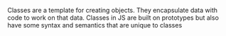 Classes are a template for creating objects. They encapsulate data with code to work on that data. Classes in JS are built on prototypes but also have some syntax and semantics that are unique to classes
